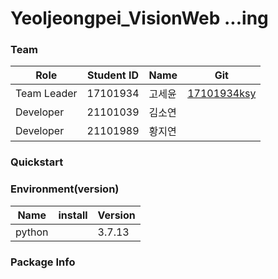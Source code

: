 # Yeoljeongpei_VisionWeb ...ing

### Team
Role |Student ID|Name|Git|
---|---|---|---|
Team Leader|17101934|고세윤|[17101934ksy](https://github.com/17101934ksy/IISE_DataMining)
Developer|21101039|김소연|
Developer|21101989|황지연|

### Quickstart




### Environment(version)
Name|install|Version|
---|---|---|
python| |3.7.13



### Package Info

```pathon

```
